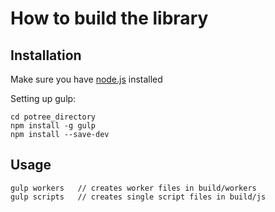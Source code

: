 
# How to build the library

## Installation

Make sure you have [node.js](http://nodejs.org/) installed

Setting up gulp:

    cd potree_directory
    npm install -g gulp
    npm install --save-dev

## Usage

    gulp workers   // creates worker files in build/workers
    gulp scripts   // creates single script files in build/js
